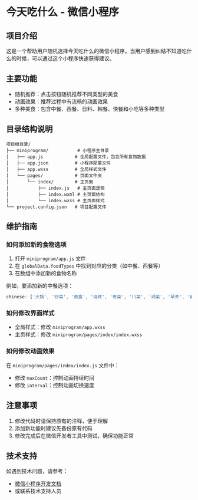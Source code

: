 # 今天吃什么 - 微信小程序

## 项目介绍
这是一个帮助用户随机选择今天吃什么的微信小程序。当用户感到纠结不知道吃什么的时候，可以通过这个小程序快速获得建议。

## 主要功能
- 随机推荐：点击按钮随机推荐不同类型的美食
- 动画效果：推荐过程中有流畅的动画效果
- 多种美食：包含中餐、西餐、日料、韩餐、快餐和小吃等多种类型

## 目录结构说明
```
项目根目录/
├── miniprogram/           # 小程序主目录
│   ├── app.js            # 全局配置文件，包含所有食物数据
│   ├── app.json          # 小程序配置文件
│   ├── app.wxss          # 全局样式文件
│   └── pages/            # 页面文件夹
│       └── index/        # 主页面
│           ├── index.js   # 主页面逻辑
│           ├── index.wxml # 主页面结构
│           └── index.wxss # 主页面样式
└── project.config.json   # 项目配置文件
```

## 维护指南

### 如何添加新的食物选项
1. 打开 `miniprogram/app.js` 文件
2. 在 `globalData.foodTypes` 中找到对应的分类（如中餐、西餐等）
3. 在数组中添加新的食物名称

例如，要添加新的中餐选项：
```javascript
chinese: ['火锅', '炒菜', '面食', '烧烤', '粤菜', '川菜', '湘菜', '早茶', '新增菜品'],
```

### 如何修改界面样式
- 全局样式：修改 `miniprogram/app.wxss`
- 主页样式：修改 `miniprogram/pages/index/index.wxss`

### 如何修改动画效果
在 `miniprogram/pages/index/index.js` 文件中：
- 修改 `maxCount`：控制动画持续时间
- 修改 `interval`：控制动画切换速度

## 注意事项
1. 修改代码时请保持原有的注释，便于理解
2. 添加新功能时建议先备份原有代码
3. 修改完成后在微信开发者工具中测试，确保功能正常

## 技术支持
如遇到技术问题，请参考：
- [微信小程序开发文档](https://developers.weixin.qq.com/miniprogram/dev/framework/)
- 或联系技术支持人员